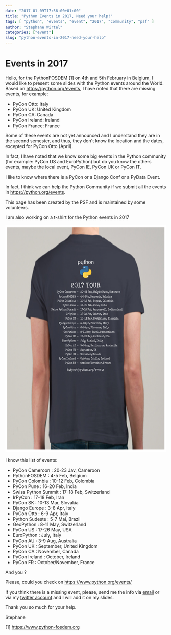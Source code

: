 ```yaml
---
date: "2017-01-09T17:56:00+01:00"
title: "Python Events in 2017, Need your help!"
tags: [ "python", "events", "event", "2017", "community", "psf" ]
author: "Stephane Wirtel"
categories: ["event"]
slug: "python-events-in-2017-need-your-help"
---
```


# Events in 2017

Hello, for the PythonFOSDEM [1] on 4th and 5th February in Belgium, I would like to present some slides with the Python events around the World. Based on https://python.org/events, I have noted that there are missing events, for example:

* PyCon Otto: Italy
* PyCon UK: United Kingdom
* PyCon CA: Canada
* PyCon Ireland: Ireland
* PyCon France: France

Some of these events are not yet announced and I understand they are in the second semester, and thus, they don't know the location and the dates, excepted for PyCon Otto (April).

In fact, I have noted that we know some big events in the Python community (for example: PyCon US and EuroPython) but do you know the others events, maybe the local event, PyCon IE, PyCon UK or PyCon IT.

I like to know where there is a PyCon or a Django Conf or a PyData Event.

In fact, I think we can help the Python Community if we submit all the events in https://python.org/events.

This page has been created by the PSF and is maintained by some volunteers.

I am also working on a t-shirt for the Python events in 2017

![Python Events in 2017](t-shirt-pythonfosdem-2017.png)

I know this list of events: 

* PyCon Cameroon : 20-23 Jav, Cameroon
* PythonFOSDEM : 4-5 Feb, Belgium
* PyCon Colombia : 10-12 Feb, Colombia
* PyCon Pune : 16-20 Feb, India
* Swiss Python Summit : 17-18 Feb, Switzerland
* IrPyCon : 17-18 Feb, Iran
* PyCon SK : 10-13 Mar, Slovakia
* Django Europe : 3-8 Apr, Italy
* PyCon Otto : 6-9 Apr, Italy
* Python Sudeste : 5-7 Mai, Brazil
* GeoPython : 8-11 May, Switzerland
* PyCon US : 17-26 May, USA
* EuroPython : July, Italy
* PyCon AU : 3-9 Aug, Australia
* PyCon UK : September, United Kingdom
* PyCon CA : November, Canada
* PyCon Ireland : October, Ireland
* PyCon FR : October/November, France

And you ? 

Please, could you check on https://www.python.org/events/ 

If you think there is a missing event, please, send me the info via [email](mailto:stephane@wirtel.be) or via my [twitter account](https://twitter.com/matrixise) and I will add it on my slides.

Thank you so much for your help.

Stephane

[1] https://www.python-fosdem.org

